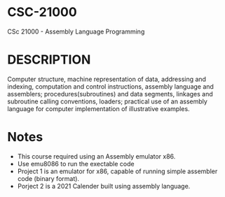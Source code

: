 # CSC-21000
CSc 21000 - Assembly Language Programming

# DESCRIPTION
Computer structure, machine representation of data, addressing and indexing, computation and control instructions, assembly language and assemblers; procedures(subroutines) and data segments, linkages and subroutine calling conventions, loaders; practical use of an assembly language for computer implementation of illustrative examples.

# Notes
- This course required using an Assembly emulator x86.
- Use emu8086 to run the exectable code
- Project 1 is an emulator for x86, capable of running simple assembler code (binary format).
- Porject 2 is a 2021 Calender built using assembly language.
